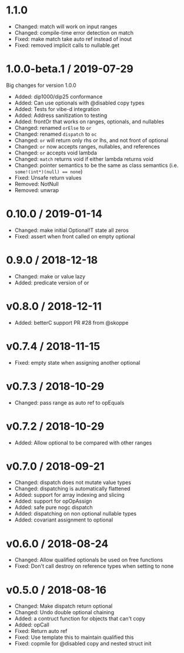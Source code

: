 1.1.0
==================

* Changed: match will work on input ranges
* Changed: compile-time error detection on match
* Fixed: make match take auto ref instead of inout
* Fixed: removed implicit calls to nullable.get


1.0.0-beta.1 / 2019-07-29
==================

Big changes for version 1.0.0

* Added: dip1000/dip25 conformance
* Added: Can use optionals with @disabled copy types
* Added: Tests for vibe-d integration
* Added: Address sanitization to testing
* Added: frontOr that works on ranges, optionals, and nullables
* Changed: renamed `orElse` to `or`
* Changed: renamed `dispatch` to `oc`
* Changed: `or` will return only rhs or lhs, and not front of optional
* Changed: `or` now accepts ranges, nullables, and references
* Changed: `or` accepts void lambda
* Changed: `match` returns void if either lambda returns void
* Changed: pointer semantics to be the same as class semantics (i.e. `some!(int*)(null) == none`)
* Fixed: Unsafe return values
* Removed: NotNull
* Removed: unwrap


0.10.0 / 2019-01-14
==================

  * Changed: make initial Optional!T state all zeros
  * Fixed: assert when front called on empty optional

0.9.0 / 2018-12-18
==================

  * Changed: make or value lazy
  * Added: predicate version of or

v0.8.0 / 2018-12-11
==================

  * Added: betterC support PR #28 from @skoppe

v0.7.4 / 2018-11-15
===================

  * Fixed: empty state when assigning another optional

v0.7.3 / 2018-10-29
===================

  * Changed: pass range as auto ref to opEquals

v0.7.2 / 2018-10-29
===================

  * Added: Allow optional to be compared with other ranges

v0.7.0 / 2018-09-21
==================

  * Changed: dispatch does not mutate value types
  * Changed: dispatching is automatically flattened
  * Added: support for array indexing and slicing
  * Added: support for opOpAssign
  * Added: safe pure nogc dispatch
  * Added: dispatching on non optional nullable types
  * Added: covariant assignment to optional

v0.6.0 / 2018-08-24
===================

  * Changed: Allow qualified optionals be used on free functions
  * Fixed: Don't call destroy on reference types when setting to none

v0.5.0 / 2018-08-16
===================

  * Changed: Make dispatch return optional
  * Changed: Undo double optional chaining
  * Added: a contruct function for objects that can't copy
  * Added: opCall
  * Fixed: Return auto ref
  * Fixed: Use template this to maintain qualified this
  * Fixed: copmile for @disabled copy and nested struct init

